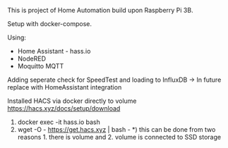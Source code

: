 This is project of Home Automation build upon Raspberry Pi 3B.

Setup with docker-compose.

Using:
 - Home Assistant - hass.io
 - NodeRED
 - Moquitto MQTT
 

Adding seperate check for SpeedTest and loading to InfluxDB
-> In future replace with HomeAssistant integration

Installed HACS via docker directly to volume
https://hacs.xyz/docs/setup/download
1) docker exec -it hass.io bash
2) wget -O - https://get.hacs.xyz | bash -
*) this can be done from two reasons 1. there is volume and 2. volume is connected to SSD storage
